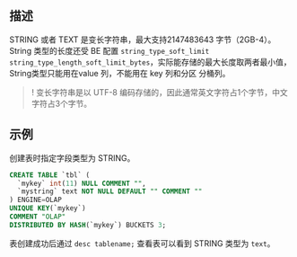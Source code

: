 ## 描述
STRING 或者 TEXT 是变长字符串，最大支持2147483643 字节（2GB-4）。String 类型的长度还受 BE 配置  `string_type_soft_limit  string_type_length_soft_limit_bytes`，实际能存储的最大长度取两者最小值，String类型只能用在value 列，不能用在 key 列和分区 分桶列。
>! 变长字符串是以 UTF-8 编码存储的，因此通常英文字符占1个字节，中文字符占3个字节。

## 示例
创建表时指定字段类型为 STRING。
```sql
CREATE TABLE `tbl` (
  `mykey` int(11) NULL COMMENT "",
  `mystring` text NOT NULL DEFAULT "" COMMENT ""
) ENGINE=OLAP
UNIQUE KEY(`mykey`)
COMMENT "OLAP"
DISTRIBUTED BY HASH(`mykey`) BUCKETS 3;
```

表创建成功后通过 `desc tablename;` 查看表可以看到 STRING 类型为 `text`。
